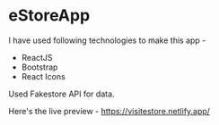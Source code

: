 # eStoreApp

I have used following technologies to make this app - 
- ReactJS
- Bootstrap
- React Icons

Used Fakestore API for data.

Here's the live preview - https://visitestore.netlify.app/
